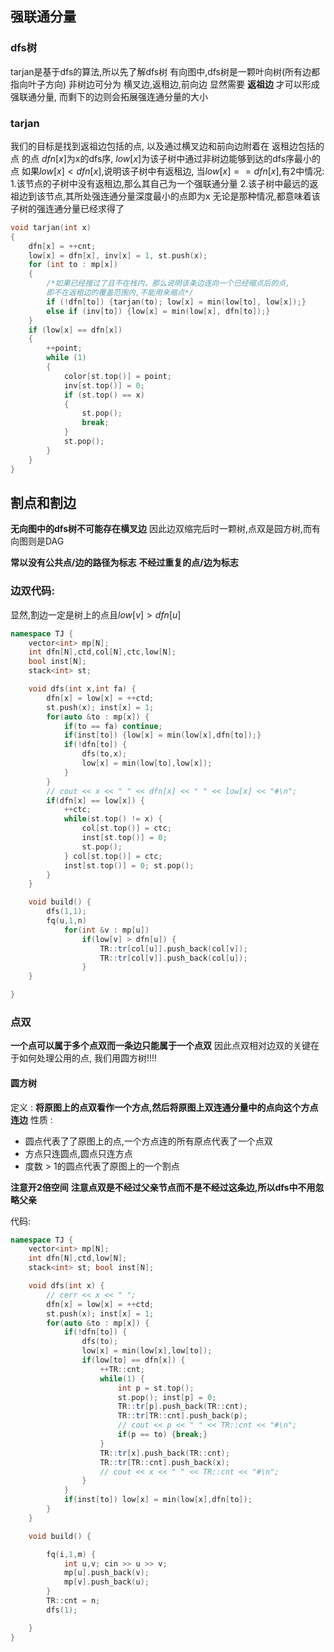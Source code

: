 ## 强联通分量
### dfs树
tarjan是基于dfs的算法,所以先了解dfs树
有向图中,dfs树是一颗叶向树(所有边都指向叶子方向)
非树边可分为 横叉边,返租边,前向边
显然需要 **返祖边** 才可以形成强联通分量,
而剩下的边则会拓展强连通分量的大小
### tarjan
我们的目标是找到返祖边包括的点,
以及通过横叉边和前向边附着在 返租边包括的点 的点
$dfn[x]$为x的dfs序,
$low[x]$为该子树中通过非树边能够到达的dfs序最小的点
如果$low[x] < dfn[x]$,说明该子树中有返租边,
当$low[x] == dfn[x]$,有2中情况:
1.该节点的子树中没有返租边,那么其自己为一个强联通分量
2.该子树中最远的返祖边到该节点,其所处强连通分量深度最小的点即为x
无论是那种情况,都意味着该子树的强连通分量已经求得了
```cpp
void tarjan(int x)
{
    dfn[x] = ++cnt;
    low[x] = dfn[x], inv[x] = 1, st.push(x);
    for (int to : mp[x])
    {
        /*如果已经搜过了且不在栈内，那么说明该条边连向一个已经缩点后的点,
        即不在返租边的覆盖范围内,不能用来缩点*/
        if (!dfn[to]) {tarjan(to); low[x] = min(low[to], low[x]);}
        else if (inv[to]) {low[x] = min(low[x], dfn[to]);}
    }
    if (low[x] == dfn[x])
    {
        ++point;
        while (1)
        {
            color[st.top()] = point;
            inv[st.top()] = 0;
            if (st.top() == x)
            {
                st.pop();
                break;
            }
            st.pop();
        }
    }
}
```

## 割点和割边
**无向图中的dfs树不可能存在横叉边**
因此边双缩完后时一颗树,点双是园方树,而有向图则是DAG

**常以没有公共点/边的路径为标志**
**不经过重复的点/边为标志**

### 边双代码:
显然,割边一定是树上的点且$low[v] > dfn[u]$
```cpp
namespace TJ {
    vector<int> mp[N];
    int dfn[N],ctd,col[N],ctc,low[N];
    bool inst[N];
    stack<int> st;

    void dfs(int x,int fa) {
        dfn[x] = low[x] = ++ctd;
        st.push(x); inst[x] = 1;
        for(auto &to : mp[x]) {
            if(to == fa) continue;
            if(inst[to]) {low[x] = min(low[x],dfn[to]);}
            if(!dfn[to]) {
                dfs(to,x);
                low[x] = min(low[to],low[x]);
            }
        }
        // cout << x << " " << dfn[x] << " " << low[x] << "#\n";
        if(dfn[x] == low[x]) {
            ++ctc;
            while(st.top() != x) {
                col[st.top()] = ctc;
                inst[st.top()] = 0;
                st.pop();
            } col[st.top()] = ctc; 
            inst[st.top()] = 0; st.pop();
        }
    }

    void build() {
        dfs(1,1);
        fq(u,1,n)
            for(int &v : mp[u]) 
                if(low[v] > dfn[u]) {
                    TR::tr[col[u]].push_back(col[v]);
                    TR::tr[col[v]].push_back(col[u]);
                }
    }

}
```

### 点双
**一个点可以属于多个点双而一条边只能属于一个点双**
因此点双相对边双的关键在于如何处理公用的点,
我们用圆方树!!!!

#### 圆方树
定义 :
**将原图上的点双看作一个方点,然后将原图上双连通分量中的点向这个方点连边**
性质 :
- 圆点代表了了原图上的点,一个方点连的所有原点代表了一个点双
- 方点只连圆点,圆点只连方点
- 度数 > 1的圆点代表了原图上的一个割点


**注意开2倍空间**
**注意点双是不经过父亲节点而不是不经过这条边,所以dfs中不用忽略父亲**

代码:
```cpp
namespace TJ {
    vector<int> mp[N];
    int dfn[N],ctd,low[N];
    stack<int> st; bool inst[N];

    void dfs(int x) {
        // cerr << x << " ";
        dfn[x] = low[x] = ++ctd;
        st.push(x); inst[x] = 1;
        for(auto &to : mp[x]) {
            if(!dfn[to]) {
                dfs(to);
                low[x] = min(low[x],low[to]);
                if(low[to] == dfn[x]) {
                    ++TR::cnt;
                    while(1) {
                        int p = st.top();
                        st.pop(); inst[p] = 0;
                        TR::tr[p].push_back(TR::cnt);
                        TR::tr[TR::cnt].push_back(p);
                        // cout << p << " " << TR::cnt << "#\n";
                        if(p == to) {break;}
                    }
                    TR::tr[x].push_back(TR::cnt);
                    TR::tr[TR::cnt].push_back(x);
                    // cout << x << " " << TR::cnt << "#\n";
                }
            }
            if(inst[to]) low[x] = min(low[x],dfn[to]);
        }
    }

    void build() {

        fq(i,1,m) {
            int u,v; cin >> u >> v;
            mp[u].push_back(v);
            mp[v].push_back(u);
        }
        TR::cnt = n;
        dfs(1);

    }
}
```
